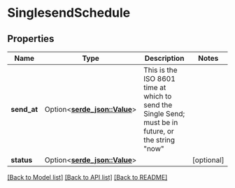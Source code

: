 # SinglesendSchedule

## Properties

Name | Type | Description | Notes
------------ | ------------- | ------------- | -------------
**send_at** | Option<[**serde_json::Value**](.md)> | This is the ISO 8601 time at which to send the Single Send; must be in future, or the string \"now\" | 
**status** | Option<[**serde_json::Value**](serde_json::Value.md)> |  | [optional]

[[Back to Model list]](../README.md#documentation-for-models) [[Back to API list]](../README.md#documentation-for-api-endpoints) [[Back to README]](../README.md)



